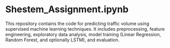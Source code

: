 # Shestem_Assignment.ipynb
This repository contains the code for predicting traffic volume using supervised machine learning techniques. It includes preprocessing, feature engineering, exploratory data analysis, model training (Linear Regression, Random Forest, and optionally LSTM), and evaluation.
